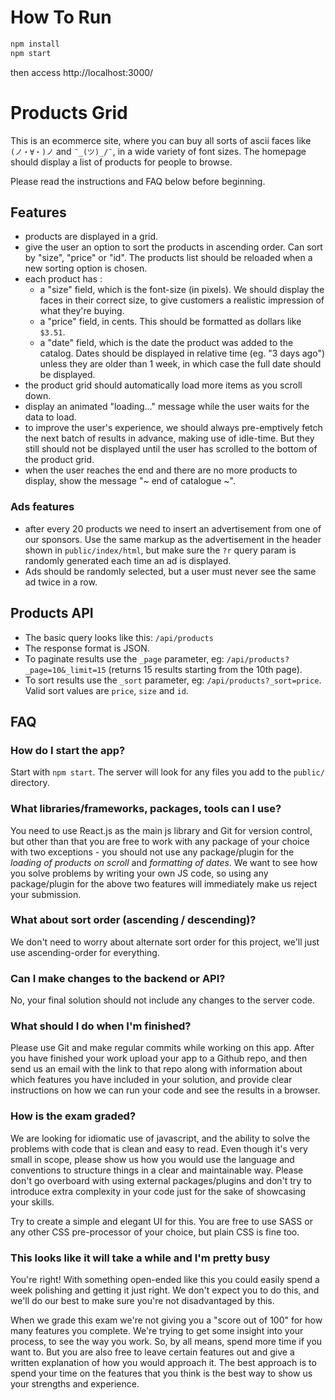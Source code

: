 How To Run
====

```sh
npm install
npm start
```

then access http://localhost:3000/

Products Grid
====

This is an ecommerce site, where you can buy all sorts of ascii faces like `(ノ・∀・)ノ` and `¯_(ツ)_/¯`, in a wide variety of font sizes. The homepage should display a list of products for people to browse.

Please read the instructions and FAQ below before beginning.

Features
----

- products are displayed in a grid.
- give the user an option to sort the products in ascending order. Can sort by "size", "price" or "id". The products list should be reloaded when a new sorting option is chosen.
- each product has :
  - a "size" field, which is the font-size (in pixels). We should display the faces in their correct size, to give customers a realistic impression of what they're buying.
  - a "price" field, in cents. This should be formatted as dollars like `$3.51`.
  - a "date" field, which is the date the product was added to the catalog. Dates should be displayed in relative time (eg. "3 days ago") unless they are older than 1 week, in which case the full date should be displayed.
- the product grid should automatically load more items as you scroll down.
- display an animated "loading..." message while the user waits for the data to load.
- to improve the user's experience, we should always pre-emptively fetch the next batch of results in advance, making use of idle-time.  But they still should not be displayed until the user has scrolled to the bottom of the product grid.
- when the user reaches the end and there are no more products to display, show the message "~ end of catalogue ~".

### Ads features

- after every 20 products we need to insert an advertisement from one of our sponsors. Use the same markup as the advertisement in the header shown in `public/index/html`, but make sure the `?r` query param is randomly generated each time an ad is displayed.
- Ads should be randomly selected, but a user must never see the same ad twice in a row.


Products API
----

- The basic query looks like this: `/api/products`
- The response format is JSON.
- To paginate results use the `_page` parameter, eg: `/api/products?_page=10&_limit=15` (returns 15 results starting from the 10th page).
- To sort results use the `_sort` parameter, eg: `/api/products?_sort=price`. Valid sort values are `price`, `size` and `id`.

FAQ
----

### How do I start the app?

Start with `npm start`. The server will look for any files you add to the `public/` directory.

### What libraries/frameworks, packages, tools can I use?

You need to use React.js as the main js library and Git for version control, but other than that you are free to work with any package of your choice with two exceptions - you should not use any package/plugin for the *loading of products on scroll* and *formatting of dates*. We want to see how you solve problems by writing your own JS code, so using any package/plugin for the above two features will immediately make us reject your submission.

### What about sort order (ascending / descending)?

We don't need to worry about alternate sort order for this project, we'll just use ascending-order for everything.

### Can I make changes to the backend or API?

No, your final solution should not include any changes to the server code.

### What should I do when I'm finished?

Please use Git and make regular commits while working on this app. After you have finished your work upload your app to a Github repo, and then send us an email with the link to that repo along with information about which features you have included in your solution, and provide clear instructions on how we can run your code and see the results in a browser.

### How is the exam graded?

We are looking for idiomatic use of javascript, and the ability to solve the problems with code that is clean and easy to read. Even though it's very small in scope, please show us how you would use the language and conventions to structure things in a clear and maintainable way. Please don't go overboard with using external packages/plugins and don't try to introduce extra complexity in your code just for the sake of showcasing your skills.

Try to create a simple and elegant UI for this. You are free to use SASS or any other CSS pre-processor of your choice, but plain CSS is fine too.

### This looks like it will take a while and I'm pretty busy

You're right! With something open-ended like this you could easily spend a week polishing and getting it just right. We don't expect you to do this, and we'll do our best to make sure you're not disadvantaged by this.

When we grade this exam we're not giving you a "score out of 100" for how many features you complete. We're trying to get some insight into your process, to see the way you work. So, by all means, spend more time if you want to. But you are also free to leave certain features out and give a written explanation of how you would approach it. The best approach is to spend your time on the features that you think is the best way to show us your strengths and experience.
